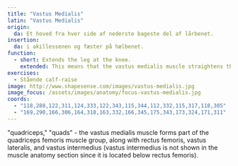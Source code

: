```yaml
---
title: "Vastus Medialis"
latin: "Vastus Medialis"
origin: 
  da: Et hoved fra hver side af nederste bageste del af lårbenet.
insertion: 
  da: i akillessenen og fæster på hælbenet.
function: 
  - short: Extends the leg at the knee.
    extended: This means that the vastus medialis muscle straightens the leg at the knee joint such that there is an increase in the angle between the lower leg and the upper leg.
exercises:
  - Stående calf-raise
image: http://www.shapesense.com/images/vastus-medialis.jpg
image_focus: /assets/images/anatomy/focus-vastus-medialis.jpg
coords:
  - "118,288,122,311,124,333,122,343,115,344,112,332,115,317,118,305"
  - "169,290,166,306,164,318,163,332,166,345,175,343,173,324,171,311"
---
```


"quadriceps," "quads" - the vastus medialis muscle forms part of the quadriceps femoris muscle group, along with rectus femoris, vastus lateralis, and vastus intermedius (vastus intermedius is not shown in the muscle anatomy section since it is located below rectus femoris).